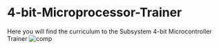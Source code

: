 # 4-bit-Microprocessor-Trainer
Here you will find the curriculum to the Subsystem 4-bit Microcontroller Trainer
![comp](https://user-images.githubusercontent.com/78771234/110891124-5ae12100-82bf-11eb-8e3d-9e41872bfedd.jpg)
